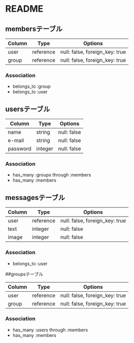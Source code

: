 # README

## membersテーブル

|Column|Type|Options|
|------|----|-------|
|user|reference|null: false, foreign_key: true|
|group|reference|null: false, foreign_key: true|

### Association
- belongs_to :group
- belongs_to :user

## usersテーブル

|Column|Type|Options|
|------|----|-------|
|name|string|null: false|
|e-mail|string|null: false|
|password|integer|null: false|

### Association
- has_many :groups through :members
- has_many :members


## messagesテーブル

|Column|Type|Options|
|------|----|-------|
|user|reference|null: false, foreign_key: true|
|text|integer|null: false|
|image|integer|null: false|

### Association
- belongs_to :user

##groupsテーブル

|Column|Type|Options|
|------|----|-------|
|user|reference|null: false, foreign_key: true|
|group|reference|null: false, foreign_key: true|

### Association
- has_many :users through :members
- has_many :members
